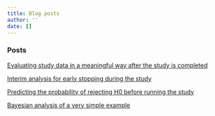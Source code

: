 ```yaml
---
title: Blog posts
author: ''
date: []
---
```



### Posts

[Evaluating study data in a meaningful way after the study is completed](http://localhost:4321/post/2021/08/08/evaluating-study-data-in-a-meaningful-way-after-the-study-is-completed/)

[Interim analysis for early stopping during the study](http://localhost:4321/post/2021/07/29/interim-analysis-for-early-stopping-during-the-study/)

[Predicting the probability of rejecting H0 before running the study](http://localhost:4321/post/2021/07/27/predicting-the-probability-of-rejecting-h0-before-running-the-study/)

[Bayesian analysis of a very simple example](http://localhost:4321/post/2021/07/25/bayesian-analysis-of-a-very-simple-example/)

